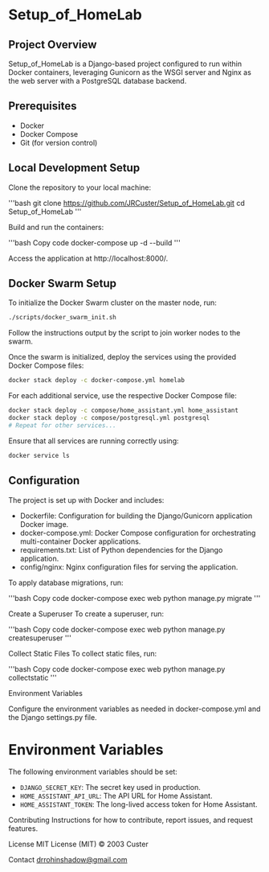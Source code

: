 
# Setup_of_HomeLab

## Project Overview

Setup_of_HomeLab is a Django-based project configured to run within Docker containers, leveraging Gunicorn as the WSGI server and Nginx as the web server with a PostgreSQL database backend.

## Prerequisites

- Docker
- Docker Compose
- Git (for version control)

## Local Development Setup

Clone the repository to your local machine:

'''bash
git clone https://github.com/JRCuster/Setup_of_HomeLab.git
cd Setup_of_HomeLab
'''

Build and run the containers:

'''bash
Copy code
docker-compose up -d --build
'''

Access the application at http://localhost:8000/.
## Docker Swarm Setup

To initialize the Docker Swarm cluster on the master node, run:

```bash
./scripts/docker_swarm_init.sh
```

Follow the instructions output by the script to join worker nodes to the swarm.

Once the swarm is initialized, deploy the services using the provided Docker Compose files:

```bash
docker stack deploy -c docker-compose.yml homelab
```

For each additional service, use the respective Docker Compose file:

```bash
docker stack deploy -c compose/home_assistant.yml home_assistant
docker stack deploy -c compose/postgresql.yml postgresql
# Repeat for other services...
```

Ensure that all services are running correctly using:

```bash
docker service ls
```

## Configuration
The project is set up with Docker and includes:
- Dockerfile: Configuration for building the Django/Gunicorn application Docker image.
- docker-compose.yml: Docker Compose configuration for orchestrating multi-container Docker applications.
- requirements.txt: List of Python dependencies for the Django application.
- config/nginx: Nginx configuration files for serving the application.

To apply database migrations, run:

'''bash
Copy code
docker-compose exec web python manage.py migrate
'''

Create a Superuser
To create a superuser, run:

'''bash
Copy code
docker-compose exec web python manage.py createsuperuser
'''

Collect Static Files
To collect static files, run:

'''bash
Copy code
docker-compose exec web python manage.py collectstatic
'''

Environment Variables

Configure the environment variables as needed in docker-compose.yml and the Django settings.py file.
# Environment Variables
The following environment variables should be set:
- `DJANGO_SECRET_KEY`: The secret key used in production.
- `HOME_ASSISTANT_API_URL`: The API URL for Home Assistant.
- `HOME_ASSISTANT_TOKEN`: The long-lived access token for Home Assistant.


Contributing Instructions for how to contribute, report issues, and request features.

License
MIT License (MIT) © 2003 Custer

Contact drrohinshadow@gmail.com
